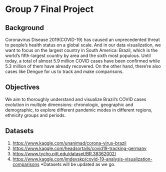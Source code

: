 # Group 7 Final Project

## Background

Coronavirus Disease 2019(COVID-19) has caused an unprecedented threat to people’s health status on a global scale. And in our data visualization, we want to focus on the largest country in South America: Brazil, which is the world’s fifth-largest country by area and the sixth most populous. Until today, a total of almost 5.9 million COVID cases have been confirmed while 5.3 million of them have already recovered. On the other hand, there’re also cases like Dengue for us to track and make comparisons. 

## Objectives

We aim to thoroughly understand and visualize Brazil’s COVID cases evolution in multiple dimensions: chronologic, geographic and demographic, to explore different pandemic modes in different regions, ethnicity groups and periods.

## Datasets
1.	https://www.kaggle.com/unanimad/corona-virus-brazil
2.	https://www.kaggle.com/headsortails/covid19-tracking-germany
3.	https://www.tycho.pitt.edu/dataset/BR.38362002/
4.	https://www.kaggle.com/imdevskp/covid-19-analysis-visualization-comparisons
*Datasets will be updated as we go.
